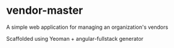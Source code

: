 # vendor-master
A simple web application for managing an organization's vendors

Scaffolded using Yeoman + angular-fullstack generator

